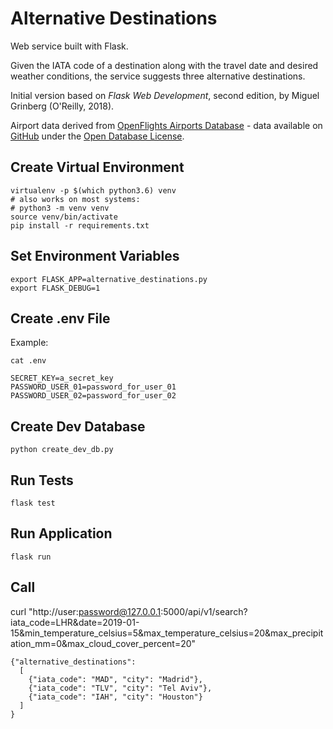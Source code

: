 # Alternative Destinations

Web service built with Flask. 

Given the IATA code of a destination along with the travel date and desired weather conditions, the service suggests three alternative destinations.

Initial version based on *Flask Web Development*, second edition, by Miguel Grinberg (O'Reilly, 2018).

Airport data derived from [OpenFlights Airports Database](https://openflights.org/data.html) - data available on [GitHub](https://github.com/jpatokal/openflights/blob/master/data/airports.dat) under the [Open Database License](https://openflights.org/data.html#license).

## Create Virtual Environment

```
virtualenv -p $(which python3.6) venv
# also works on most systems:
# python3 -m venv venv
source venv/bin/activate
pip install -r requirements.txt
```

## Set Environment Variables

```
export FLASK_APP=alternative_destinations.py
export FLASK_DEBUG=1
```

## Create .env File

Example:

```
cat .env
```

```
SECRET_KEY=a_secret_key
PASSWORD_USER_01=password_for_user_01
PASSWORD_USER_02=password_for_user_02
```

## Create Dev Database

```
python create_dev_db.py 
```

## Run Tests

```
flask test
```

## Run Application

```
flask run
```

## Call

curl "http://user:password@127.0.0.1:5000/api/v1/search?iata_code=LHR&date=2019-01-15&min_temperature_celsius=5&max_temperature_celsius=20&max_precipitation_mm=0&max_cloud_cover_percent=20"

```
{"alternative_destinations":
  [
    {"iata_code": "MAD", "city": "Madrid"},
    {"iata_code": "TLV", "city": "Tel Aviv"},
    {"iata_code": "IAH", "city": "Houston"}
  ]
}
```

